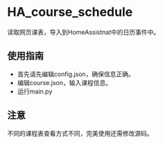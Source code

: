 # HA_course_schedule
 读取网页课表，导入到HomeAssistnat中的日历事件中。

## 使用指南
- 首先请先编辑config.json，确保信息正确。
- 编辑course.json，输入课程信息。
- 运行main.py

## 注意
不同的课程表查看方式不同，完美使用还需修改源码。
